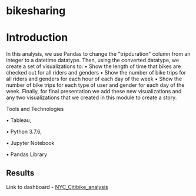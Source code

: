 # bikesharing

# Introduction
In this analysis, we use Pandas to change the "tripduration" column from an integer to a datetime datatype. Then, using the converted datatype, we create a set of visualizations to:
•	Show the length of time that bikes are checked out for all riders and genders
•	Show the number of bike trips for all riders and genders for each hour of each day of the week
•	Show the number of bike trips for each type of user and gender for each day of the week.
Finally, for final presentation we add these new visualizations and any two visualizations that we created in this module to create a story.

Tools and Technologies

•	Tableau,

•	 Python 3.7.6, 

•	Jupyter Notebook

•	 Pandas Library
## Results

Link to dashboard - [NYC_Citibike_analysis](https://public.tableau.com/shared/CGQJ3NHDF?:display_count=n&:origin=viz_share_link)
